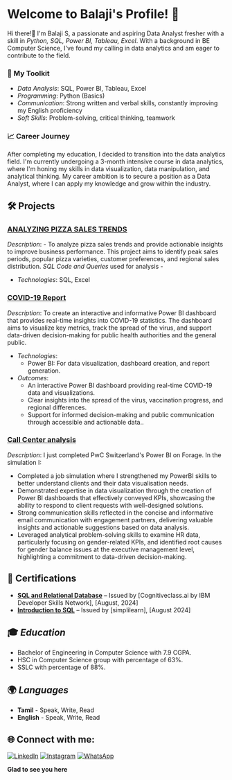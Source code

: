# Welcome to Balaji's Profile! 👋

Hi there!👋 I'm Balaji S, a passionate and aspiring Data Analyst fresher with a skill in *Python, SQL, Power BI, Tableau, Excel*. With a background in BE Computer Science, I've found my calling in data analytics and am eager to contribute to the field.

### 🔧 My Toolkit
- *Data Analysis*: SQL, Power BI, Tableau, Excel
- *Programming*: Python (Basics)
- *Communication*: Strong written and verbal skills, constantly improving my English proficiency
- *Soft Skills*: Problem-solving, critical thinking, teamwork
 
### 📈 Career Journey
After completing my education, I decided to transition into the data analytics field. I'm currently undergoing a 3-month intensive course in data analytics, where I'm honing my skills in data visualization, data manipulation, and analytical thinking. My career ambition is to secure a position as a Data Analyst, where I can apply my knowledge and grow within the industry.
 
## 🛠 Projects

### [ANALYZING PIZZA SALES TRENDS](https://github.com/Balajiselvam08/Analyzing-Pizza-sales-Trends)
*Description*:
    - To analyze pizza sales trends and provide actionable insights to improve business performance. This project aims to identify peak sales periods, popular pizza varieties, customer preferences, and regional sales distribution. **SQL Code* and *Queries** used for analysis
    -
- *Technologies*: SQL, Excel

### [COVID-19 Report](https://github.com/Balajiselvam08/covid-19-dashboard)
*Description*: To create an interactive and informative Power BI dashboard that provides real-time insights into COVID-19 statistics. The dashboard aims to visualize key metrics, track the spread of the virus, and support data-driven decision-making for public health authorities and the general public.

- *Technologies*:
  - Power BI: For data visualization, dashboard creation, and report generation.
- *Outcomes*:
  - An interactive Power BI dashboard providing real-time COVID-19 data and visualizations.
  - Clear insights into the spread of the virus, vaccination progress, and regional differences.
  - Support for informed decision-making and public communication through accessible and actionable data..

### [Call Center analysis](https://github.com/Balajiselvam08/Call-Center-Analysis)
*Description*: I just completed PwC Switzerland's Power BI on Forage. In the simulation I:
 - Completed a job simulation where I strengthened my PowerBI skills to better understand clients and their data visualisation needs.
 - Demonstrated expertise in data visualization through the creation of Power BI dashboards that effectively conveyed KPIs, showcasing the ability to respond to client requests with well-designed solutions.
 - Strong communication skills reflected in the concise and informative email communication with engagement partners, delivering valuable insights and actionable suggestions based on data analysis.
 - Leveraged analytical problem-solving skills to examine HR data, particularly focusing on gender-related KPIs, and identified root causes for gender balance issues at the executive management level, highlighting a commitment to data-driven decision-making.

## 📜 Certifications

- **[SQL and Relational Database](https://courses.cognitiveclass.ai/certificates/b1ede65d4b78470484662332ba87cfbe)** – Issued by [Cognitiveclass.ai by IBM Developer Skills Network], [August, 2024]
- **[Introduction to SQL](https://simpli-web.app.link/e/cnvnlK8eCMb)** – Issued by [simplilearn], [August 2024]


## 🎓 *Education*
   - Bachelor of Engineering in Computer Science with 7.9 CGPA.
   - HSC in Computer Science group with percentage of 63%.
   - SSLC with percentage of 88%.
      
## 🌍 *Languages*
  - **Tamil** - Speak, Write, Read
  - **English**  - Speak, Write, Read

## 🌐 Connect with me:
[![LinkedIn](https://img.shields.io/badge/LinkedIn-%230077B5.svg?style=for-the-badge&logo=linkedin&logoColor=white)](https://www.linkedin.com/in/balaji-s-677322292?utm_source=share&utm_campaign=share_via&utm_content=profile&utm_medium=android_app)
[![Instagram](https://img.shields.io/badge/Instagram-E4405F.svg?style=for-the-badge&logo=Instagram&logoColor=white)](https://www.instagram.com/balaji_sevarai_63?igsh=MTNmMDVhc3czNWg1dw==)
[![WhatsApp](https://img.shields.io/badge/WhatsApp-25D366?style=for-the-badge&logo=whatsapp&logoColor=white)](https://wa.me/9360494026)


**Glad to see you here**
